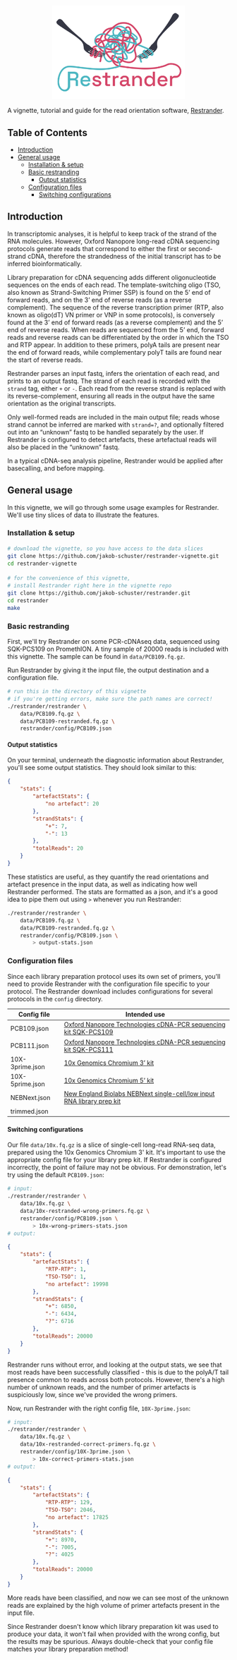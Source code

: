 <p align="center">
    <img src="figures/logo.png" title="Restrander" alt="Restrander" width="300">
</p>

A vignette, tutorial and guide for the read orientation software, [Restrander](https://github.com/jakob-schuster/restrander).

## Table of Contents

- [Introduction](#introduction)
- [General usage](#general-usage)
    - [Installation & setup](#installation--setup)
    - [Basic restranding](#basic-restranding)
        - [Output statistics](#output-statistics)
    - [Configuration files](#configuration-files)
        - [Switching configurations](#switching-configurations)

## Introduction

In transcriptomic analyses, it is helpful to keep track of the strand of the RNA molecules. However, Oxford Nanopore long-read cDNA sequencing protocols generate reads that correspond to either the first or second-strand cDNA, therefore the strandedness of the initial transcript has to be inferred bioinformatically.

Library preparation for cDNA sequencing adds different oligonucleotide sequences on the ends of each read. The template-switching oligo (TSO, also known as Strand-Switching Primer SSP) is found on the 5’ end of forward reads, and on the 3’ end of reverse reads (as a reverse complement). The sequence of the reverse transcription primer (RTP, also known as oligo(dT) VN primer or VNP in some protocols), is conversely found at the 3’ end of forward reads (as a reverse complement) and the 5’ end of reverse reads. When reads are sequenced from the 5’ end, forward reads and reverse reads can be differentiated by the order in which the TSO and RTP appear. In addition to these primers, polyA tails are present near the end of forward reads, while complementary polyT tails are found near the start of reverse reads.

Restrander parses an input fastq, infers the orientation of each read, and prints to an output fastq. The strand of each read is recorded with the `strand` tag, either `+` or `-`. Each read from the reverse strand is replaced with its reverse-complement, ensuring all reads in the output have the same orientation as the original transcripts.

Only well-formed reads are included in the main output file; reads whose strand cannot be inferred are marked with `strand=?`, and optionally filtered out into an “unknown” fastq to be handled separately by the user. If Restrander is configured to detect artefacts, these artefactual reads will also be placed in the “unknown” fastq.

In a typical cDNA-seq analysis pipeline, Restrander would be applied after basecalling, and before mapping.

## General usage

In this vignette, we will go through some usage examples for Restrander. We'll use tiny slices of data to illustrate the features.

### Installation & setup

```bash
# download the vignette, so you have access to the data slices
git clone https://github.com/jakob-schuster/restrander-vignette.git
cd restrander-vignette

# for the convenience of this vignette, 
# install Restrander right here in the vignette repo
git clone https://github.com/jakob-schuster/restrander.git
cd restrander
make
```

### Basic restranding

First, we'll try Restrander on some PCR-cDNAseq data, sequenced using SQK-PCS109 on PromethION. A tiny sample of 20000 reads is included with this vignette. The sample can be found in `data/PCB109.fq.gz`.

Run Restrander by giving it the input file, the output destination and a configuration file.

```bash
# run this in the directory of this vignette
# if you're getting errors, make sure the path names are correct!
./restrander/restrander \
    data/PCB109.fq.gz \
    data/PCB109-restranded.fq.gz \
    restrander/config/PCB109.json
```

#### Output statistics

On your terminal, underneath the diagnostic information about Restrander, you'll see some output statistics. They should look similar to this:

```json
{
    "stats": {
        "artefactStats": {
            "no artefact": 20
        },
        "strandStats": {
            "+": 7,
            "-": 13
        },
        "totalReads": 20
    }
}
```

These statistics are useful, as they quantify the read orientations and artefact presence in the input data, as well as indicating how well Restrander performed. The stats are formatted as a json, and it's a good idea to pipe them out using `>` whenever you run Restrander:

```bash
./restrander/restrander \
    data/PCB109.fq.gz \
    data/PCB109-restranded.fq.gz \
    restrander/config/PCB109.json \
        > output-stats.json
```

### Configuration files

Since each library preparation protocol uses its own set of primers, you'll need to provide Restrander with the configuration file specific to your protocol. The Restrander download includes configurations for several protocols in the `config` directory. 

<table>
    <thead>
        <tr>
            <th>Config file</th>
            <th>Intended use</th>
        </tr>
    </thead>
    <tbody>
        <tr>
            <td>PCB109.json</td>
            <td><a href="https://store.nanoporetech.com/cdna-pcr-sequencing-kit.html">Oxford Nanopore Technologies cDNA-PCR sequencing kit SQK-PCS109</a></td>
        </tr>
        <tr>
            <td>PCB111.json</td>
            <td><a href="https://store.nanoporetech.com/productDetail/?id=cdna-pcr-sequencing-kit111">Oxford Nanopore Technologies cDNA-PCR sequencing kit SQK-PCS111</a></td>
        </tr>
        <tr>
            <td>10X-3prime.json</td>
            <td><a href="https://www.10xgenomics.com/support/single-cell-gene-expression/documentation/steps/library-prep/chromium-single-cell-3-reagent-kits-user-guide-v-3-1-chemistry">10x Genomics Chromium 3’ kit</a></td>
        </tr>
        <tr>
            <td>10X-5prime.json</td>
            <td><a href="https://www.10xgenomics.com/support/single-cell-immune-profiling/documentation/steps/library-prep/chromium-single-cell-5-reagent-kits-user-guide-v-2-chemistry-dual-index">10x Genomics Chromium 5’ kit</a></td>
        </tr>
        <tr>
            <td>NEBNext.json</td>
            <td><a href="https://www.nebiolabs.com.au/products/e6420-nebnext-single-cell-low-input-rna-library-prep-kit-for-illumina#Product%20Information">New England Biolabs NEBNext single-cell/low input RNA library prep kit</a></td>
        </tr>
        <tr>
            <td>trimmed.json</td>
            <td></td>
        </tr>
    </tbody>
</table>

#### Switching configurations

Our file `data/10x.fq.gz` is a slice of single-cell long-read RNA-seq data, prepared using the 10x Genomics Chromium 3' kit. It's important to use the appropriate config file for your library prep kit. If Restrander is configured incorrectly, the point of failure may not be obvious. For demonstration, let's try using the default `PCB109.json`:

```bash
# input:
./restrander/restrander \
    data/10x.fq.gz \
    data/10x-restranded-wrong-primers.fq.gz \
    restrander/config/PCB109.json \
        > 10x-wrong-primers-stats.json
# output:
```
```json
{
    "stats": {
        "artefactStats": {
            "RTP-RTP": 1,
            "TSO-TSO": 1,
            "no artefact": 19998
        },
        "strandStats": {
            "+": 6850,
            "-": 6434,
            "?": 6716
        },
        "totalReads": 20000
    }
}
```

Restrander runs without error, and looking at the output stats, we see that most reads have been successfully classified - this is due to the polyA/T tail presence common to reads across both protocols. However, there's a high number of unknown reads, and the number of primer artefacts is suspiciously low, since we've provided the wrong primers.

Now, run Restrander with the right config file, `10X-3prime.json`:

```bash
# input:
./restrander/restrander \
    data/10x.fq.gz \
    data/10x-restranded-correct-primers.fq.gz \
    restrander/config/10X-3prime.json \
        > 10x-correct-primers-stats.json
# output:
```
```json
{
    "stats": {
        "artefactStats": {
            "RTP-RTP": 129,
            "TSO-TSO": 2046,
            "no artefact": 17825
        },
        "strandStats": {
            "+": 8970,
            "-": 7005,
            "?": 4025
        },
        "totalReads": 20000
    }
}
```

More reads have been classified, and now we can see most of the unknown reads are explained by the high volume of primer artefacts present in the input file.

Since Restrander doesn't know which library preparation kit was used to produce your data, it won't fail when provided with the wrong config, but the results may be spurious. Always double-check that your config file matches your library preparation method!